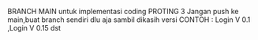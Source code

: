 BRANCH MAIN untuk implementasi coding PROTING 3
Jangan push ke main,buat branch sendiri dlu aja sambil dikasih versi
CONTOH : Login V 0.1 ,Login V 0.15 dst